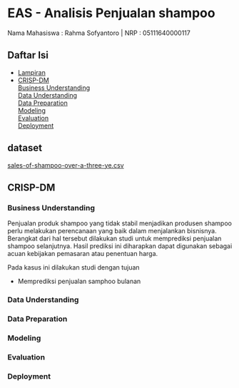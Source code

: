 # EAS - Analisis Penjualan shampoo
Nama Mahasiswa : Rahma Sofyantoro | NRP : 05111640000117  

## Daftar Isi  
- [Lampiran](#lampiran)   
- [CRISP-DM](#crisp-dm)   
      [Business Understanding](#business-understanding)   
      [Data Understanding](#data-understanding)   
      [Data Preparation](#data-preparation)   
      [Modeling](#modeling)   
      [Evaluation](#evaluation)   
      [Deployment](#deployment)  

## dataset
[sales-of-shampoo-over-a-three-ye.csv](dataset/sales-of-shampoo-over-a-three-ye.csv)   

## CRISP-DM
### Business Understanding
 Penjualan produk shampoo yang tidak stabil menjadikan produsen shampoo perlu melakukan perencanaan yang baik dalam menjalankan bisnisnya. Berangkat dari hal tersebut dilakukan studi untuk memprediksi penjualan shampoo selanjutnya. Hasil prediksi ini diharapkan dapat digunakan sebagai acuan kebijakan pemasaran atau penentuan harga.  
   
Pada kasus ini dilakukan studi dengan tujuan   
- Memprediksi penjualan samphoo bulanan

### Data Understanding
### Data Preparation
### Modeling
### Evaluation  
### Deployment   
